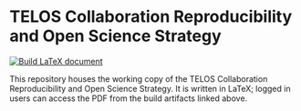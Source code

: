 # TELOS Collaboration Reproducibility and Open Science Strategy

[![Build LaTeX document](https://github.com/telos-collaboration/strategy/actions/workflows/build.yml/badge.svg)](https://github.com/telos-collaboration/strategy/actions/workflows/build.yml)

This repository houses the working copy of
the TELOS Collaboration Reproducibility and Open Science Strategy.
It is written in LaTeX;
logged in users can access the PDF from the build artifacts linked above.
